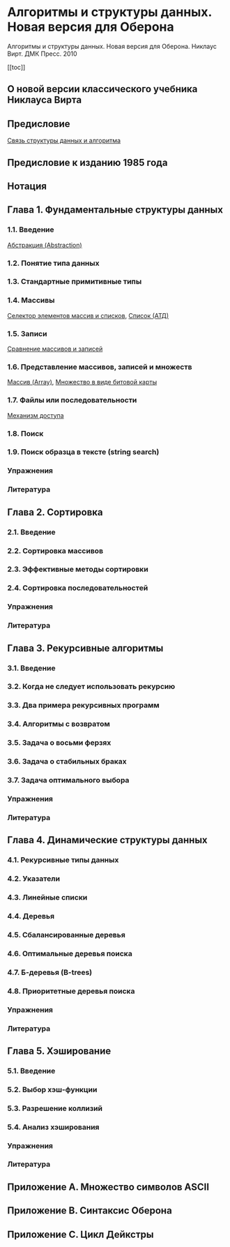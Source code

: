 # Алгоритмы и структуры данных. Новая версия для Оберона

Алгоритмы и структуры данных. Новая версия для Оберона. Никлаус Вирт. ДМК Пресс. 2010

[[toc]]

## О новой версии классического учебника Никлауса Вирта

## Предисловие

[Связь структуры данных и алгоритма](20221120131354.md)

## Предисловие к изданию 1985 года

## Нотация

## Глава 1. Фундаментальные структуры данных

### 1.1. Введение

[Абстракция (Abstraction)](20221029234239.md)

### 1.2. Понятие типа данных

### 1.3. Стандартные примитивные типы

### 1.4. Массивы

[Селектор элементов массив и списков](20221121231228.md), [Список (АТД)](20221121230218.md)

### 1.5. Записи

[Сравнение массивов и записей](20221122202900.md)

### 1.6. Представление массивов, записей и множеств

[Массив (Array)](20221025215309.md), [Множество в виде битовой карты](20221122204033.md)

### 1.7. Файлы или последовательности

[Механизм доступа](20221122205206.md)

### 1.8. Поиск

### 1.9. Поиск образца в тексте (string search)

### Упражнения

### Литература

## Глава 2. Сортировка

### 2.1. Введение

### 2.2. Сортировка массивов

### 2.3. Эффективные методы сортировки

### 2.4. Сортировка последовательностей

### Упражнения

### Литература

## Глава 3. Рекурсивные алгоритмы

### 3.1. Введение

### 3.2. Когда не следует использовать рекурсию

### 3.3. Два примера рекурсивных программ

### 3.4. Алгоритмы с возвратом

### 3.5. Задача о восьми ферзях

### 3.6. Задача о стабильных браках

### 3.7. Задача оптимального выбора

### Упражнения

### Литература

## Глава 4. Динамические структуры данных

### 4.1. Рекурсивные типы данных

### 4.2. Указатели

### 4.3. Линейные списки

### 4.4. Деревья

### 4.5. Сбалансированные деревья

### 4.6. Оптимальные деревья поиска

### 4.7. Б-деревья (B-trees)

### 4.8. Приоритетные деревья поиска

### Упражнения

### Литература

## Глава 5. Хэширование

### 5.1. Введение

### 5.2. Выбор хэш-функции

### 5.3. Разрешение коллизий

### 5.4. Анализ хэширования

### Упражнения

### Литература

## Приложение A. Множество символов ASCII

## Приложение B. Синтаксис Оберона

## Приложение C. Цикл Дейкстры
